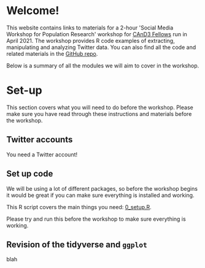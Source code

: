 # Welcome!

This website contains links to materials for a 2-hour 'Social Media Workshop for Population Research' workshop for [CAnD3 Fellows](https://www.mcgill.ca/cand3/) run in April 2021. The workshop provides R code examples of extracting, manipulating and analyzing Twitter data. You can also find all the code and related materials in the [GitHub repo](https://github.com/MJAlexander/social_media_workshop). 

Below is a summary of all the modules we will aim to cover in the workshop. 

# Set-up

This section covers what you will need to do before the workshop. Please make sure you have read through these instructions and materials before the workshop. 

## Twitter accounts

You need a Twitter account! 

## Set up code

We will be using a lot of different packages, so before the workshop begins it would be great if you can make sure everything is installed and working. 

This R script covers the main things you need: [0_setup.R](https://github.com/MJAlexander/social_media_workshop/blob/main/code/0_setup.R).

Please try and run this before the workshop to make sure everything is working. 

## Revision of the tidyverse and `ggplot`

blah


